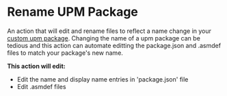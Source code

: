 # Rename UPM Package
An action that will edit and rename files to reflect a name change in your [custom upm package](https://docs.unity3d.com/Manual/CustomPackages.html). Changing the name of a upm package can be tedious and this action can automate editting the package.json and .asmdef files to match your package's new name.

**This action will edit:**
- Edit the name and display name entries in 'package.json' file
- Edit .asmdef files
